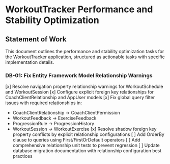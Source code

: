 # WorkoutTracker Performance and Stability Optimization

## Statement of Work

This document outlines the performance and stability optimization tasks for the WorkoutTracker application, structured as actionable tasks with specific implementation details.


### DB-01: Fix Entity Framework Model Relationship Warnings
[x] Resolve navigation property relationship warnings for WorkoutSchedule and WorkoutSession
[x] Configure explicit foreign key relationships for CoachClientRelationship and AppUser models
[x] Fix global query filter issues with required relationships in:
  - CoachClientRelationship → CoachClientPermission
  - WorkoutFeedback → ExerciseFeedback
  - ProgressionRule → ProgressionHistory
  - WorkoutSession → WorkoutExercise
[x] Resolve shadow foreign key property conflicts by explicit relationship configurations
[ ] Add OrderBy clause to queries using First/FirstOrDefault operators
[ ] Add comprehensive relationship unit tests to prevent regression
[ ] Update database migration documentation with relationship configuration best practices

